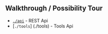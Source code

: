 Walkthrough / Possibility Tour
------------------------------

* [`./api`](./api) - REST Api
* [`./tools`] (./tools) - Tools Api
